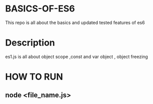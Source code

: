 # BASICS-OF-ES6
This repo is all about the basics and updated tested features of es6
# Description
es1.js is all about object scope ,const and var object , object freezing 
# HOW TO RUN
## node <file_name.js>

